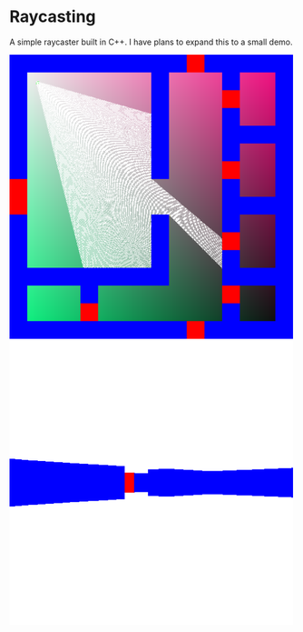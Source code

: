 # Raycasting
A simple raycaster built in C++. I have plans to expand this to a small demo.
<p float="left">
  <img src="https://github.com/abrookst/raycasting/blob/main/map.png?raw=true" width="500" alt="A view of the raycast map. There is a small green pixel with a cone of white lines coming out of it."/>
  <img src="https://github.com/abrookst/raycasting/blob/main/view.png?raw=true" width="500" alt="The first-person view represented by that map" /> 
</p>
